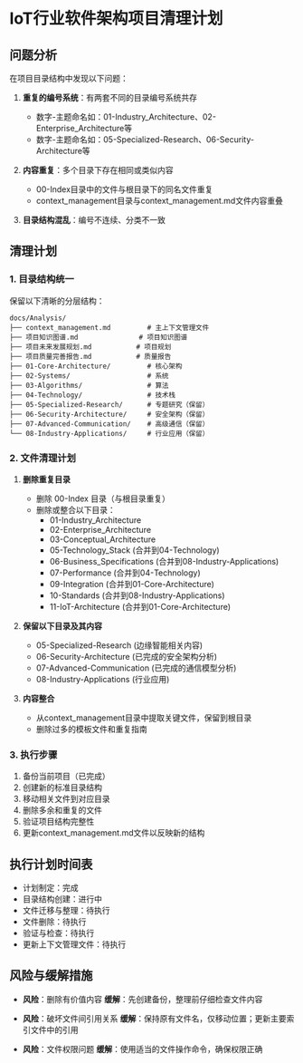 # IoT行业软件架构项目清理计划

## 问题分析

在项目目录结构中发现以下问题：

1. **重复的编号系统**：有两套不同的目录编号系统共存
   - 数字-主题命名如：01-Industry_Architecture、02-Enterprise_Architecture等
   - 数字-主题命名如：05-Specialized-Research、06-Security-Architecture等

2. **内容重复**：多个目录下存在相同或类似内容
   - 00-Index目录中的文件与根目录下的同名文件重复
   - context_management目录与context_management.md文件内容重叠

3. **目录结构混乱**：编号不连续、分类不一致

## 清理计划

### 1. 目录结构统一

保留以下清晰的分层结构：

```
docs/Analysis/
├── context_management.md         # 主上下文管理文件
├── 项目知识图谱.md               # 项目知识图谱
├── 项目未来发展规划.md           # 项目规划
├── 项目质量完善报告.md           # 质量报告
├── 01-Core-Architecture/         # 核心架构
├── 02-Systems/                   # 系统
├── 03-Algorithms/                # 算法
├── 04-Technology/                # 技术栈
├── 05-Specialized-Research/      # 专题研究（保留）
├── 06-Security-Architecture/     # 安全架构（保留）
├── 07-Advanced-Communication/    # 高级通信（保留）
└── 08-Industry-Applications/     # 行业应用（保留）
```

### 2. 文件清理计划

1. **删除重复目录**
   - 删除 00-Index 目录（与根目录重复）
   - 删除或整合以下目录：
     - 01-Industry_Architecture
     - 02-Enterprise_Architecture
     - 03-Conceptual_Architecture
     - 05-Technology_Stack (合并到04-Technology)
     - 06-Business_Specifications (合并到08-Industry-Applications)
     - 07-Performance (合并到04-Technology)
     - 09-Integration (合并到01-Core-Architecture)
     - 10-Standards (合并到08-Industry-Applications)
     - 11-IoT-Architecture (合并到01-Core-Architecture)

2. **保留以下目录及其内容**
   - 05-Specialized-Research (边缘智能相关内容)
   - 06-Security-Architecture (已完成的安全架构分析)
   - 07-Advanced-Communication (已完成的通信模型分析)
   - 08-Industry-Applications (行业应用)

3. **内容整合**
   - 从context_management目录中提取关键文件，保留到根目录
   - 删除过多的模板文件和重复指南

### 3. 执行步骤

1. 备份当前项目（已完成）
2. 创建新的标准目录结构
3. 移动相关文件到对应目录
4. 删除多余和重复的文件
5. 验证项目结构完整性
6. 更新context_management.md文件以反映新的结构

## 执行计划时间表

- 计划制定：完成
- 目录结构创建：进行中
- 文件迁移与整理：待执行
- 文件删除：待执行
- 验证与检查：待执行
- 更新上下文管理文件：待执行

## 风险与缓解措施

- **风险**：删除有价值内容
  **缓解**：先创建备份，整理前仔细检查文件内容

- **风险**：破坏文件间引用关系
  **缓解**：保持原有文件名，仅移动位置；更新主要索引文件中的引用

- **风险**：文件权限问题
  **缓解**：使用适当的文件操作命令，确保权限正确
